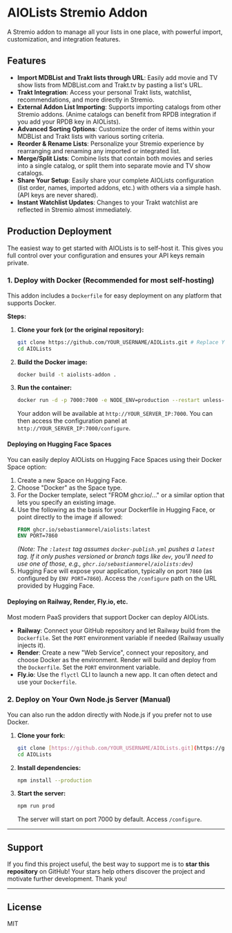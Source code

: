 # AIOLists Stremio Addon

A Stremio addon to manage all your lists in one place, with powerful import, customization, and integration features.

## Features

* **Import MDBList and Trakt lists through URL**: Easily add movie and TV show lists from MDBList.com and Trakt.tv by pasting a list's URL.
* **Trakt Integration**: Access your personal Trakt lists, watchlist, recommendations, and more directly in Stremio.
* **External Addon List Importing**: Supports importing catalogs from other Stremio addons. (Anime catalogs can benefit from RPDB integration if you add your RPDB key in AIOLists).
* **Advanced Sorting Options**: Customize the order of items within your MDBList and Trakt lists with various sorting criteria.
* **Reorder & Rename Lists**: Personalize your Stremio experience by rearranging and renaming any imported or integrated list.
* **Merge/Split Lists**: Combine lists that contain both movies and series into a single catalog, or split them into separate movie and TV show catalogs.
* **Share Your Setup**: Easily share your complete AIOLists configuration (list order, names, imported addons, etc.) with others via a simple hash. (API keys are never shared).
* **Instant Watchlist Updates**: Changes to your Trakt watchlist are reflected in Stremio almost immediately.

## Production Deployment

The easiest way to get started with AIOLists is to self-host it. This gives you full control over your configuration and ensures your API keys remain private.

### 1. Deploy with Docker (Recommended for most self-hosting)

This addon includes a `Dockerfile` for easy deployment on any platform that supports Docker.

**Steps:**

1.  **Clone your fork (or the original repository):**
    ```bash
    git clone https://github.com/YOUR_USERNAME/AIOLists.git # Replace YOUR_USERNAME if you forked
    cd AIOLists
    ```

2.  **Build the Docker image:**
    ```bash
    docker build -t aiolists-addon .
    ```

3.  **Run the container:**
    ```bash
    docker run -d -p 7000:7000 -e NODE_ENV=production --restart unless-stopped aiolists-addon
    ```
    Your addon will be available at `http://YOUR_SERVER_IP:7000`. You can then access the configuration panel at `http://YOUR_SERVER_IP:7000/configure`.

#### Deploying on Hugging Face Spaces

You can easily deploy AIOLists on Hugging Face Spaces using their Docker Space option:

1.  Create a new Space on Hugging Face.
2.  Choose "Docker" as the Space type.
3.  For the Docker template, select "FROM ghcr.io/..." or a similar option that lets you specify an existing image.
4.  Use the following as the basis for your Dockerfile in Hugging Face, or point directly to the image if allowed:
    ```dockerfile
    FROM ghcr.io/sebastianmorel/aiolists:latest
    ENV PORT=7860
    ```
    *(Note: The `:latest` tag assumes `docker-publish.yml` pushes a `latest` tag. If it only pushes versioned or branch tags like `dev`, you'll need to use one of those, e.g., `ghcr.io/sebastianmorel/aiolists:dev`)*
5.  Hugging Face will expose your application, typically on port `7860` (as configured by `ENV PORT=7860`). Access the `/configure` path on the URL provided by Hugging Face.

#### Deploying on Railway, Render, Fly.io, etc.

Most modern PaaS providers that support Docker can deploy AIOLists.
-   **Railway**: Connect your GitHub repository and let Railway build from the `Dockerfile`. Set the `PORT` environment variable if needed (Railway usually injects it).
-   **Render**: Create a new "Web Service", connect your repository, and choose Docker as the environment. Render will build and deploy from the `Dockerfile`. Set the `PORT` environment variable.
-   **Fly.io**: Use the `flyctl` CLI to launch a new app. It can often detect and use your `Dockerfile`.

### 2. Deploy on Your Own Node.js Server (Manual)

You can also run the addon directly with Node.js if you prefer not to use Docker.

1.  **Clone your fork:**
    ```bash
    git clone [https://github.com/YOUR_USERNAME/AIOLists.git](https://github.com/YOUR_USERNAME/AIOLists.git)
    cd AIOLists
    ```
2.  **Install dependencies:**
    ```bash
    npm install --production
    ```
3.  **Start the server:**
    ```bash
    npm run prod
    ```
    The server will start on port 7000 by default. Access `/configure`.

---

## Support

If you find this project useful, the best way to support me is to **star this repository** on GitHub!
Your stars help others discover the project and motivate further development. Thank you!

---

## License

MIT
